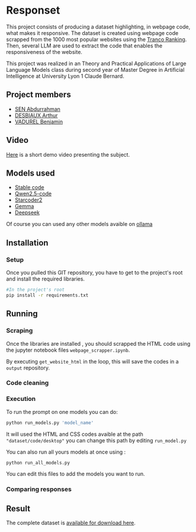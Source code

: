 # Responset 

This project consists of producing a dataset highlighting, in webpage code, what makes it responsive. The dataset is created using webpage code scrapped from the 1000 most popular websites using the [Tranco Ranking](https://tranco-list.eu/list/KJ58W). Then, several LLM are used to extract the code that enables the responsiveness of the website.

This project was realized in an Theory and Practical Applications of Large Language Models class during second year of Master Degree in Artificial Intelligence at University Lyon 1 Claude Bernard.

## Project members
- [SEN Abdurrahman](https://github.com/senabIsShort)
- [DESBIAUX Arthur](https://github.com/adesbx)
- [VADUREL Benjamin](https://github.com/Benjamin-Eldo)

## Video

[Here](https://youtu.be/irc_KAe42Jc)  is a short demo video presenting the subject.

## Models used

- [Stable code](https://ollama.com/library/stable-code:3b)
- [Qwen2.5-code](https://ollama.com/library/qwen2.5-coder:3b)
- [Starcoder2](https://ollama.com/library/starcoder2:3b)
- [Gemma](https://ollama.com/library/gemma:7b)
- [Deepseek](https://ollama.com/library/deepseek-coder:6.7b)

Of course you can used any other models avaible on [ollama](https://ollama.com/)

## Installation

### Setup
Once you pulled this GIT repository, you have to get to the project's root and install the required libraries.

```sh
#In the project's root
pip install -r requirements.txt
```

## Running

### Scraping
Once the libraries are installed , you should scrapped the HTML code using the jupyter notebook files ```webpage_scrapper.ipynb```. 

By executing ```get_website_html``` in the loop, this will save the codes in a ```output``` repository.

### Code cleaning


### Execution
To run the prompt on one models you can do: 

```sh
python run_models.py 'model_name'
```

It will used the HTML and CSS codes avaible at the path ```"dataset/code/desktop"``` you can change this path by editing ```run_model.py```

You can also run all yours models at once using :

```sh
python run_all_models.py 
```

You can edit this files to add the models you want to run.

### Comparing responses



## Result

The complete dataset is [available for download here](https://drive.google.com/file/d/1ESVi71Ff13zkkqznOiv5W_h7kZ0z4u3f/view?usp=sharing).
